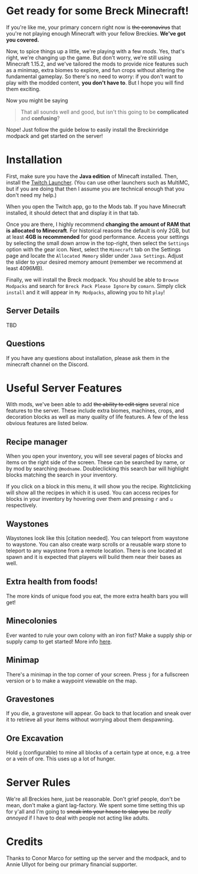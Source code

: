 # Get ready for some Breck Minecraft!

If you're like me, your primary concern right now is ~~the  coronavirus~~ that you're not playing enough Minecraft with your fellow Breckies. **We've got you covered.**

Now, to spice things up a little, we're playing with a few *mods*. Yes, that's right, we're changing up the game. But don't worry, we're still using Minecraft 1.15.2, and we've tailored the mods to provide nice features such as a minimap, extra biomes to explore, and fun crops without altering the fundamental gameplay. So there's no need to worry: if you don't want to play with the modded content, **you don't have to**. But I hope you will find them exciting.

Now you might be saying
> That all sounds well and good, but isn't this going to be **complicated** and **confusing**?

Nope! Just follow the guide below to easily install the Breckinridge modpack and get started on the server!

# Installation

First, make sure you have the **Java edition** of Minecaft installed. Then, install the [Twitch Launcher](https://www.twitch.tv/downloads). (You can use other launchers such as MultiMC, but if you are doing that then I assume you are technical enough that you don't need my help.)

When you open the Twitch app, go to the Mods tab. If you have Minecraft installed, it should detect that and display it in that tab.

Once you are there, I highly recommend **changing the amount of RAM that is allocated to Minecraft**. For historical reasons the default is only 2GB, but at least **4GB is recommended** for good performance. Access your settings by selecting the small down arrow in the top-right, then select the `Settings` option with the gear icon. Next, select the `Minecraft` tab on the Settings page and locate the `Allocated Memory` slider under `Java Settings`. Adjust the slider to your desired memory amount (remember we recommend at least 4096MB).

Finally, we will install the Breck modpack. You should be able to `Browse Modpacks` and search for `Breck Pack Please Ignore` by `comarn`. Simply click `install` and it will appear in `My Modpacks`, allowing you to hit `play`!

## Server Details

TBD

## Questions

If you have any questions about installation, please ask them in the minecraft channel on the Discord.

# Useful Server Features

With mods, we've been able to add ~~the ability to edit signs~~ several nice features to the server. These include extra biomes, machines, crops, and decoration blocks as well as many quality of life features. A few of the less obvious features are listed below.

## Recipe manager

When you open your inventory, you will see several pages of blocks and items on the right side of the screen. These can be searched by name, or by mod by searching `@modname`. Doubleclicking this search bar will highlight blocks matching the search in your inventory.

If you click on a block in this menu, it will show you the recipe. Rightclicking will show all the recipes in which it is used. You can access recipes for blocks in your inventory by hovering over them and pressing `r` and `u` respectively.

## Waystones

Waystones look like this [citation needed]. You can teleport from waystone to waystone. You can also create warp scrolls or a reusable warp stone to teleport to any waystone from a remote location. There is one located at spawn and it is expected that players will build them near their bases as well.

## Extra health from foods!

The more kinds of unique food you eat, the more extra health bars you will get!

## Minecolonies

Ever wanted to rule your own colony with an iron fist? Make a supply ship or supply camp to get started! More info [here](https://wiki.minecolonies.com/).

## Minimap

There's a minimap in the top corner of your screen. Press `j` for a fullscreen version or `b` to make a waypoint viewable on the map.

## Gravestones

If you die, a gravestone will appear. Go back to that location and sneak over it to retrieve all your items without worrying about them despawning.

## Ore Excavation

Hold `g` (configurable) to mine all blocks of a certain type at once, e.g. a tree or a vein of ore. This uses up a lot of hunger.

# Server Rules

We're all Breckies here, just be reasonable. Don't grief people, don't be mean, don't make a giant lag-factory. We spent some time setting this up for y'all and I'm going to ~~sneak into your house to slap you~~ be *really annoyed* if I have to deal with people not acting like adults.

# Credits

Thanks to Conor Marco for setting up the server and the modpack, and to Annie Ullyot for being our primary financial supporter.
